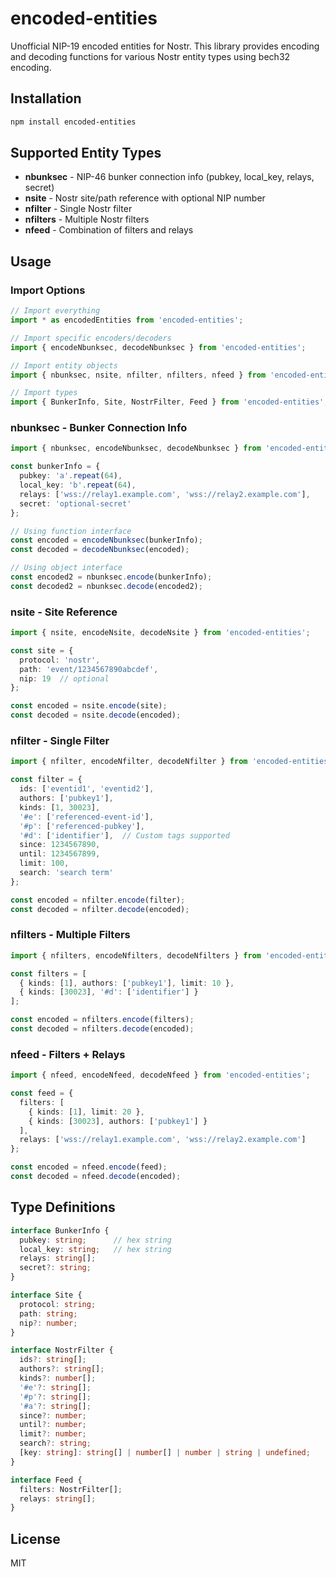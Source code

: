 # encoded-entities

Unofficial NIP-19 encoded entities for Nostr. This library provides encoding and decoding functions for various Nostr entity types using bech32 encoding.

## Installation

```bash
npm install encoded-entities
```

## Supported Entity Types

- **nbunksec** - NIP-46 bunker connection info (pubkey, local_key, relays, secret)
- **nsite** - Nostr site/path reference with optional NIP number
- **nfilter** - Single Nostr filter
- **nfilters** - Multiple Nostr filters
- **nfeed** - Combination of filters and relays

## Usage

### Import Options

```typescript
// Import everything
import * as encodedEntities from 'encoded-entities';

// Import specific encoders/decoders
import { encodeNbunksec, decodeNbunksec } from 'encoded-entities';

// Import entity objects
import { nbunksec, nsite, nfilter, nfilters, nfeed } from 'encoded-entities';

// Import types
import { BunkerInfo, Site, NostrFilter, Feed } from 'encoded-entities';
```

### nbunksec - Bunker Connection Info

```typescript
import { nbunksec, encodeNbunksec, decodeNbunksec } from 'encoded-entities';

const bunkerInfo = {
  pubkey: 'a'.repeat(64),
  local_key: 'b'.repeat(64),
  relays: ['wss://relay1.example.com', 'wss://relay2.example.com'],
  secret: 'optional-secret'
};

// Using function interface
const encoded = encodeNbunksec(bunkerInfo);
const decoded = decodeNbunksec(encoded);

// Using object interface
const encoded2 = nbunksec.encode(bunkerInfo);
const decoded2 = nbunksec.decode(encoded2);
```

### nsite - Site Reference

```typescript
import { nsite, encodeNsite, decodeNsite } from 'encoded-entities';

const site = {
  protocol: 'nostr',
  path: 'event/1234567890abcdef',
  nip: 19  // optional
};

const encoded = nsite.encode(site);
const decoded = nsite.decode(encoded);
```

### nfilter - Single Filter

```typescript
import { nfilter, encodeNfilter, decodeNfilter } from 'encoded-entities';

const filter = {
  ids: ['eventid1', 'eventid2'],
  authors: ['pubkey1'],
  kinds: [1, 30023],
  '#e': ['referenced-event-id'],
  '#p': ['referenced-pubkey'],
  '#d': ['identifier'],  // Custom tags supported
  since: 1234567890,
  until: 1234567899,
  limit: 100,
  search: 'search term'
};

const encoded = nfilter.encode(filter);
const decoded = nfilter.decode(encoded);
```

### nfilters - Multiple Filters

```typescript
import { nfilters, encodeNfilters, decodeNfilters } from 'encoded-entities';

const filters = [
  { kinds: [1], authors: ['pubkey1'], limit: 10 },
  { kinds: [30023], '#d': ['identifier'] }
];

const encoded = nfilters.encode(filters);
const decoded = nfilters.decode(encoded);
```

### nfeed - Filters + Relays

```typescript
import { nfeed, encodeNfeed, decodeNfeed } from 'encoded-entities';

const feed = {
  filters: [
    { kinds: [1], limit: 20 },
    { kinds: [30023], authors: ['pubkey1'] }
  ],
  relays: ['wss://relay1.example.com', 'wss://relay2.example.com']
};

const encoded = nfeed.encode(feed);
const decoded = nfeed.decode(encoded);
```

## Type Definitions

```typescript
interface BunkerInfo {
  pubkey: string;      // hex string
  local_key: string;   // hex string
  relays: string[];
  secret?: string;
}

interface Site {
  protocol: string;
  path: string;
  nip?: number;
}

interface NostrFilter {
  ids?: string[];
  authors?: string[];
  kinds?: number[];
  '#e'?: string[];
  '#p'?: string[];
  '#a'?: string[];
  since?: number;
  until?: number;
  limit?: number;
  search?: string;
  [key: string]: string[] | number[] | number | string | undefined;
}

interface Feed {
  filters: NostrFilter[];
  relays: string[];
}
```

## License

MIT
